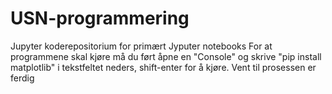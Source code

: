 # USN-programmering
Jupyter koderepositorium for primært Jyputer notebooks
For at programmene skal kjøre må du ført åpne en "Console" og skrive "pip install matplotlib" i tekstfeltet neders, shift-enter for å kjøre. Vent til prosessen er ferdig
